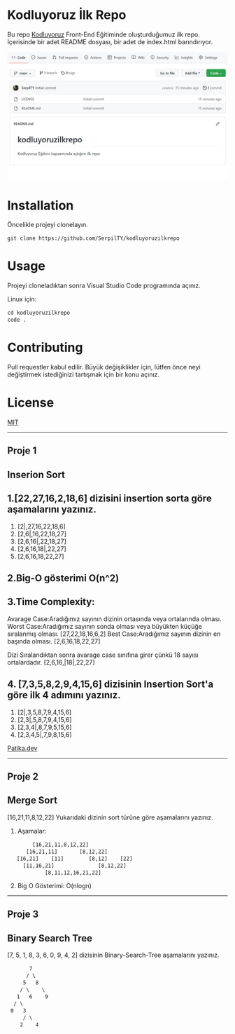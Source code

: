 # Kodluyoruz İlk Repo
Bu repo [Kodluyoruz](https://www.kodluyoruz.org/) Front-End Eğitiminde oluşturduğumuz ilk repo. İçerisinde bir adet README dosyası, bir adet de index.html barındırıyor.

![](https://github.com/SerpilTY/kodluyoruzilkrepo/blob/main/odluyoruz.jpg)

# Installation

Öncelikle projeyi clonelayın.

```
git clone https://github.com/SerpilTY/kodluyoruzilkrepo
```

# Usage

Projeyi cloneladıktan sonra Visual Studio Code programında açınız.

Linux için:

```
cd kodluyoruzilkrepo
code . 

```


# Contributing

Pull requestler kabul edilir. Büyük değişiklikler için, lütfen önce neyi değiştirmek istediğinizi tartışmak için bir konu açınız.

# License

[MIT](www.mit.edu)

<hr>

## Proje 1
## Inserion Sort

## 1.[22,27,16,2,18,6] dizisini insertion sorta göre aşamalarını yazınız.
1. [2|,27,16,22,18,6]
2. [2,6|,16,22,18,27]
3. [2,6,16|,22,18,27]
4. [2,6,16,18|,22,27]
5. [2,6,16,18,22,27]

## 2.Big-O gösterimi O(n^2)

## 3.Time Complexity:

Avarage Case:Aradığımız sayının dizinin ortasında veya ortalarında olması.
Worst Case:Aradığımız sayının sonda olması veya büyükten küçüğe sıralanmış olması.
                [27,22,18,16,6,2]
Best Case:Aradığımız sayının dizinin en başında olması.
                [2,6,16,18,22,27]

Dizi Sıralandıktan sonra avarage case sınıfına girer çünkü 18 sayısı ortalardadır.
                [2,6,16,|18|,22,27]             
                                     
## 4. [7,3,5,8,2,9,4,15,6] dizisinin Insertion Sort'a göre ilk 4 adımını yazınız.
1. [2|,3,5,8,7,9,4,15,6]
2. [2,3|,5,8,7,9,4,15,6]
3. [2,3,4|,8,7,9,5,15,6]
4. [2,3,4,5|,7,9,8,15,6]

[Patika.dev](https://www.patika.dev/tr)

<hr>

## Proje 2
## Merge Sort

[16,21,11,8,12,22] 
Yukarıdaki dizinin sort türüne göre aşamalarını yazınız.

1. Aşamalar: 

```
	    [16,21,11,8,12,22]
      [16,21,11]	   [8,12,22]	     
   [16,21]    [11]        [8,12]    [22]
     [11,16,21]              [8,12,22]	       
            [8,11,12,16,21,22]
```


2. Big O Gösterimi: O(nlogn)

<hr>

## Proje 3
## Binary Search Tree

[7, 5, 1, 8, 3, 6, 0, 9, 4, 2] dizisinin Binary-Search-Tree aşamalarını yazınız.

```
       7
      / \
     5   8
    / \    \
   1   6    9
  / \
 0   3
     / \
    2    4     
```    
    
